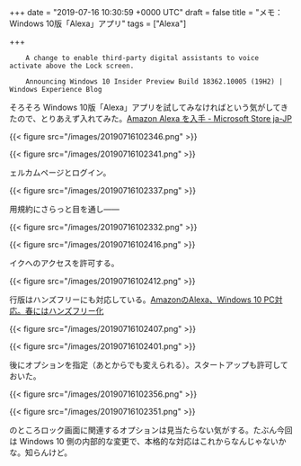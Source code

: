 
+++
date = "2019-07-16 10:30:59 +0000 UTC"
draft = false
title = "メモ：Windows 10版「Alexa」アプリ"
tags = ["Alexa"]

+++
>
        A change to enable third-party digital assistants to voice activate above the Lock screen.

        Announcing Windows 10 Insider Preview Build 18362.10005 (19H2) | Windows Experience Blog
    
そろそろ Windows 10版「Alexa」アプリを試してみなければという気がしてきたので、とりあえず入れてみた。[Amazon Alexa を入手 - Microsoft Store ja-JP](https://www.microsoft.com/ja-jp/p/amazon-alexa/9n12z3cctcnz)

{{< figure src="/images/20190716102346.png"  >}}

{{< figure src="/images/20190716102341.png"  >}}

ェルカムページとログイン。

{{< figure src="/images/20190716102337.png"  >}}

用規約にさらっと目を通し――

{{< figure src="/images/20190716102332.png"  >}}

{{< figure src="/images/20190716102416.png"  >}}

イクへのアクセスを許可する。

{{< figure src="/images/20190716102412.png"  >}}

行版はハンズフリーにも対応している。[AmazonのAlexa、Windows 10 PC対応。春にはハンズフリー化](https://www.watch.impress.co.jp/docs/news/1177246.html)

{{< figure src="/images/20190716102407.png"  >}}

{{< figure src="/images/20190716102401.png"  >}}

後にオプションを指定（あとからでも変えられる）。スタートアップも許可しておいた。

{{< figure src="/images/20190716102356.png"  >}}

{{< figure src="/images/20190716102351.png"  >}}

のところロック画面に関連するオプションは見当たらない気がする。たぶん今回は Windows 10 側の内部的な変更で、本格的な対応はこれからなんじゃないかな。知らんけど。


